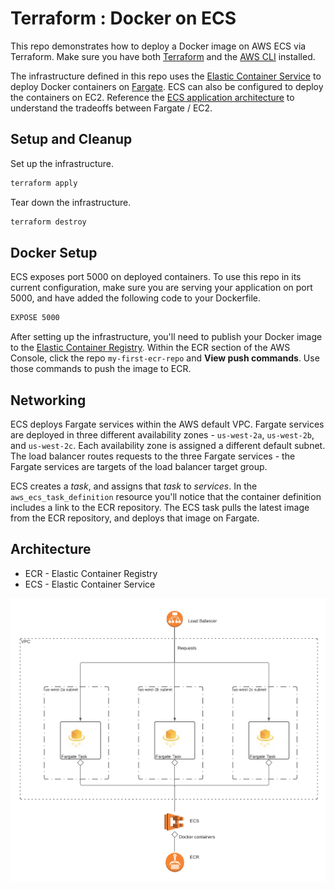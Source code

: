 # Terraform : Docker on ECS

This repo demonstrates how to deploy a Docker image on AWS ECS via Terraform. Make sure you have both [Terraform](https://www.terraform.io/) and the [AWS CLI](https://docs.aws.amazon.com/cli/latest/userguide/getting-started-install.html) installed.

The infrastructure defined in this repo uses the [Elastic Container Service](https://aws.amazon.com/ecs/) to deploy Docker containers on [Fargate](https://aws.amazon.com/fargate/). ECS can also be configured to deploy the containers on EC2. Reference the [ECS application architecture](https://docs.aws.amazon.com/AmazonECS/latest/developerguide/application_architecture.html) to understand the tradeoffs between Fargate / EC2.

## Setup and Cleanup
Set up the infrastructure.
```bash
terraform apply
```

Tear down the infrastructure.
```bash
terraform destroy
```

## Docker Setup
ECS exposes port 5000 on deployed containers. To use this repo in its current configuration, make sure you are serving your application on port 5000, and have added the following code to your Dockerfile.

```bash
EXPOSE 5000
```

After setting up the infrastructure, you'll need to publish your Docker image to the [Elastic Container Registry](https://aws.amazon.com/ecr/). Within the ECR section of the AWS Console, click the repo `my-first-ecr-repo` and **View push commands**. Use those commands to push the image to ECR.

## Networking
ECS deploys Fargate services within the AWS default VPC. Fargate services are deployed in three different availability zones - `us-west-2a`, `us-west-2b`, and `us-west-2c`. Each availability zone is assigned a different default subnet. The load balancer routes requests to the three Fargate services - the Fargate services are targets of the load balancer target group.

ECS creates a *task*, and assigns that *task* to *services*. In the `aws_ecs_task_definition` resource you'll notice that the container definition includes a link to the ECR repository. The ECS task pulls the latest image from the ECR repository, and deploys that image on Fargate.

## Architecture
* ECR - Elastic Container Registry
* ECS - Elastic Container Service

![Architecture](docs/architecture.png)
